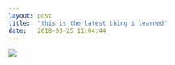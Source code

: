 ```yaml
---
layout: post
title:  "this is the latest thing i learned"
date:   2018-03-25 11:04:44
---
```


![](/til/images/2018-03-25-11-04-44-yCDVgfqJ_400x400-1.jpg)
